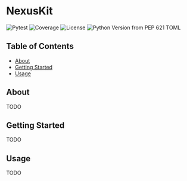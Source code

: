 <!-- markdownlint-disable MD033-->
# NexusKit

![Pytest](.github/tests.svg)
![Coverage](.github/coverage.svg)
![License](https://img.shields.io/github/license/amburgao/nexuskit)
![Python Version from PEP 621 TOML](https://img.shields.io/python/required-version-toml?tomlFilePath=https://raw.githubusercontent.com/amburgao/nexuskit/main/pyproject.toml)

## Table of Contents

- [About](#about)
- [Getting Started](#getting_started)
- [Usage](#usage)

## About <a name = "about"></a>

TODO

## Getting Started <a name = "getting_started"></a>

TODO

## Usage <a name = "usage"></a>

TODO
